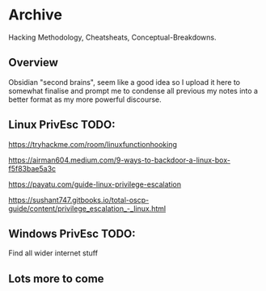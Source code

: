 # Archive
Hacking Methodology, Cheatsheats, Conceptual-Breakdowns.

## Overview 

Obsidian "second brains", seem like a good idea so I upload it here to somewhat finalise and prompt me to condense all previous my notes into a better format as my more powerful discourse.

## Linux PrivEsc TODO:

https://tryhackme.com/room/linuxfunctionhooking

https://airman604.medium.com/9-ways-to-backdoor-a-linux-box-f5f83bae5a3c

https://payatu.com/guide-linux-privilege-escalation

https://sushant747.gitbooks.io/total-oscp-guide/content/privilege_escalation_-_linux.html

## Windows PrivEsc TODO:

Find all wider internet stuff

## Lots more to come
